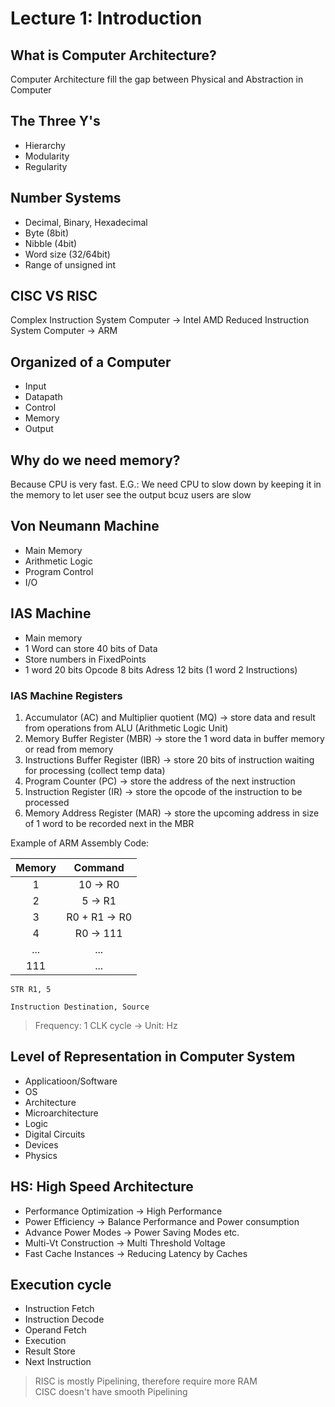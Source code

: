 # Lecture 1: Introduction

## What is Computer Architecture?

Computer Architecture fill the gap between Physical and Abstraction in Computer

## The Three Y's

- Hierarchy
- Modularity
- Regularity

## Number Systems

- Decimal, Binary, Hexadecimal
- Byte (8bit)
- Nibble (4bit)
- Word size (32/64bit)
- Range of unsigned int

## CISC VS RISC

Complex Instruction System Computer $\rightarrow$ Intel AMD
Reduced Instruction System Computer $\rightarrow$ ARM

## Organized of a Computer

- Input
- Datapath
- Control
- Memory
- Output

## Why do we need memory?

Because CPU is very fast.
E.G.: We need CPU to slow down by keeping it in the memory to let user
see the output bcuz users are slow

## Von Neumann Machine

- Main Memory
- Arithmetic Logic
- Program Control
- I/O

## IAS Machine

- Main memory
- 1 Word can store 40 bits of Data
- Store numbers in FixedPoints
- 1 word 20 bits Opcode 8 bits Adress 12 bits (1 word 2 Instructions)

### IAS Machine Registers

1. Accumulator (AC) and Multiplier quotient (MQ) $\rightarrow$ store
data and result from operations from ALU (Arithmetic Logic Unit)  
2. Memory Buffer Register (MBR) $\rightarrow$ store the 1 word data
in buffer memory or read from memory  
3. Instructions Buffer Register (IBR) $\rightarrow$ store 20 bits of
instruction waiting for processing (collect temp data)
4. Program Counter (PC) $\rightarrow$ store the address of the next
instruction
5. Instruction Register (IR) $\rightarrow$ store the opcode of the
instruction to be processed
6. Memory Address Register (MAR) $\rightarrow$ store the upcoming
address in size of 1 word to be recorded next in the MBR

Example of ARM Assembly Code:

| Memory | Command |
| :----: | :-----: |
| 1 | 10 -> R0 |
| 2 | 5 -> R1 |
| 3 | R0 + R1 -> R0 |
| 4 | R0 -> 111 |
| ... | ... |
| 111 | ... |

```
STR R1, 5
```

```
Instruction Destination, Source
```

> Frequency: 1 CLK cycle $\rightarrow$ Unit: Hz

## Level of Representation in Computer System

- Applicatioon/Software
- OS
- Architecture
- Microarchitecture
- Logic
- Digital Circuits
- Devices
- Physics

## HS: High Speed Architecture

- Performance Optimization -> High Performance
- Power Efficiency -> Balance Performance and Power consumption
- Advance Power Modes -> Power Saving Modes etc.
- Multi-Vt Construction -> Multi Threshold Voltage
- Fast Cache Instances -> Reducing Latency by Caches

## Execution cycle

- Instruction Fetch
- Instruction Decode
- Operand Fetch
- Execution
- Result Store
- Next Instruction

> RISC is mostly Pipelining, therefore require more RAM  
> CISC doesn't have smooth Pipelining
